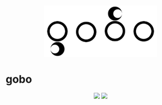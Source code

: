 <!-- markdownlint-disable MD013 -->
<p align="center">
    <img alt="gobo" width="300px" src="img/gobo-logo.svg">
</p>

# gobo

<p align="center">
  <a title="Pub" href="https://pub.dev/packages/flutter_gobo"><img src="https://img.shields.io/pub/v/gobo?style=popout"/></a>
  <a title="CICD" href="https://pub.dev/packages/flutter_gobo"><img src="https://github.com/ReiRev/flutter_gobo/actions/workflows/lint.yml/badge.svg?branch=main&event=push"/></a>
</p>
